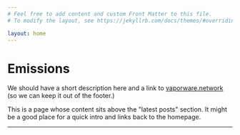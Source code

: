 ```yaml
---
# Feel free to add content and custom Front Matter to this file.
# To modify the layout, see https://jekyllrb.com/docs/themes/#overriding-theme-defaults

layout: home
---
```


# Emissions

We should have a short description here and a link to [vaporware.network](https://vaporware.network) (so we can keep it out of the footer.)

This is a page whose content sits above the "latest posts" section. It might be a good place for a quick intro and links back to the homepage.


---
